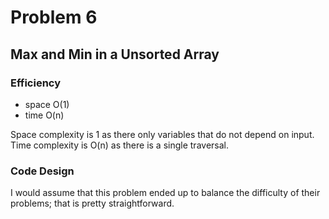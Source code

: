 # Problem 6
## Max and Min in a Unsorted Array

### Efficiency

- space   O(1)
- time    O(n)

Space complexity is 1 as there only variables that do not depend on input.
Time complexity is O(n) as there is a single traversal.

### Code Design

I would assume that this problem ended up to balance the difficulty of their problems; that is pretty straightforward.